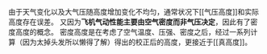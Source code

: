 由于天气变化以及大气压随高度增加变化不均匀，通常状况下[[气压高度]]和实际高度存在误差。
又因为**飞机气动性能主要由空气密度而非气压决定**，因此有了密度高度的概念。
密度高度是在考虑了空气温度、压强、密度之后，经过一系列计算（因为太掉头发所以懒得了解）得出的校正后的高度，更接近于[[真高度]]。